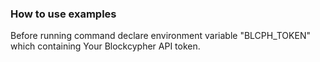 ### How to use examples

Before running command declare environment variable 
"BLCPH_TOKEN" which containing Your Blockcypher API token.
